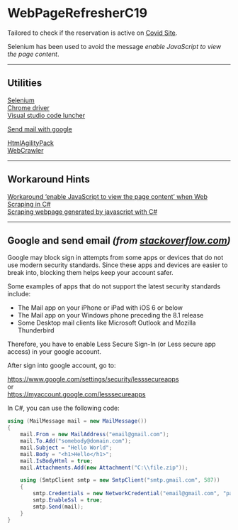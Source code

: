 # WebPageRefresherC19

Tailored to check if the reservation is active on [Covid Site](https://prenotavaccino.sanita.toscana.it/#/home).

Selenium has been used to avoid the message _enable JavaScript to view the page content_.

---

## Utilities
[Selenium](https://www.javatpoint.com/selenium-csharp)  
[Chrome driver](https://chromedriver.chromium.org/downloads)  
[Visual studio code luncher](https://stackoverflow.com/questions/61937342/launch-visual-studio-code-programmatically)  

[Send mail with google](https://stackoverflow.com/questions/18503333/the-smtp-server-requires-a-secure-connection-or-the-client-was-not-authenticated)  

[HtmlAgilityPack](https://dotnetfiddle.net/51mdl7)  
[WebCrawler](https://github.com/abdulateef/webcrawling/blob/master/CrawlerDemo/Program.cs)  

---

## Workaround Hints

[Workaround ‘enable JavaScript to view the page content’ when Web Scraping in C#](https://medium.com/@jaethedeveloper/workaround-enable-javascript-to-view-the-page-content-when-web-scraping-in-c-2b30b35f625b)  
[Scraping webpage generated by javascript with C#](https://stackoverflow.com/questions/24288726/scraping-webpage-generated-by-javascript-with-c-sharp)

---

## Google and send email _(from [stackoverflow.com](https://stackoverflow.com/questions/18503333/the-smtp-server-requires-a-secure-connection-or-the-client-was-not-authenticated))_

Google may block sign in attempts from some apps or devices that do not use modern security standards. Since these apps and devices are easier to break into, blocking them helps keep your account safer.

Some examples of apps that do not support the latest security standards include:
- The Mail app on your iPhone or iPad with iOS 6 or below
- The Mail app on your Windows phone preceding the 8.1 release
- Some Desktop mail clients like Microsoft Outlook and Mozilla Thunderbird

Therefore, you have to enable Less Secure Sign-In (or Less secure app access) in your google account.

After sign into google account, go to:

https://www.google.com/settings/security/lesssecureapps  
or  
https://myaccount.google.com/lesssecureapps  

In C#, you can use the following code:

```csharp
using (MailMessage mail = new MailMessage())
{
    mail.From = new MailAddress("email@gmail.com");
    mail.To.Add("somebody@domain.com");
    mail.Subject = "Hello World";
    mail.Body = "<h1>Hello</h1>";
    mail.IsBodyHtml = true;
    mail.Attachments.Add(new Attachment("C:\\file.zip"));

    using (SmtpClient smtp = new SmtpClient("smtp.gmail.com", 587))
    {
        smtp.Credentials = new NetworkCredential("email@gmail.com", "password");
        smtp.EnableSsl = true;
        smtp.Send(mail);
    }
}
```
